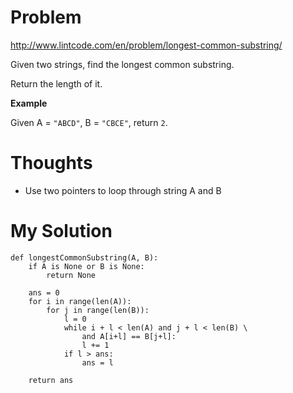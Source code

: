 # Problem

http://www.lintcode.com/en/problem/longest-common-substring/

Given two strings, find the longest common substring.

Return the length of it.

**Example**

Given A = ```"ABCD"```, B = ```"CBCE"```, return ```2```.

# Thoughts

- Use two pointers to loop through string A and B

# My Solution

```
def longestCommonSubstring(A, B):
    if A is None or B is None:
        return None

    ans = 0
    for i in range(len(A)):
        for j in range(len(B)):
            l = 0
            while i + l < len(A) and j + l < len(B) \
                and A[i+l] == B[j+l]:
                l += 1
            if l > ans:
                ans = l

    return ans
```